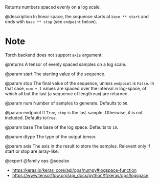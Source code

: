 Returns numbers spaced evenly on a log scale.

@description
In linear space, the sequence starts at `base ** start` and ends with
`base ** stop` (see `endpoint` below).

# Note
Torch backend does not support `axis` argument.

@returns
    A tensor of evenly spaced samples on a log scale.

@param start
The starting value of the sequence.

@param stop
The final value of the sequence, unless `endpoint` is `False`.
In that case, `num + 1` values are spaced over the interval in
log-space, of which all but the last (a sequence of length `num`)
are returned.

@param num
Number of samples to generate. Defaults to `50`.

@param endpoint
If `True`, `stop` is the last sample. Otherwise, it is not
included. Defaults to`True`.

@param base
The base of the log space. Defaults to `10`.

@param dtype
The type of the output tensor.

@param axis
The axis in the result to store the samples. Relevant only
if start or stop are array-like.

@export
@family ops
@seealso
+ <https:/keras.io/keras_core/api/ops/numpy#logspace-function>
+ <https://www.tensorflow.org/api_docs/python/tf/keras/ops/logspace>
